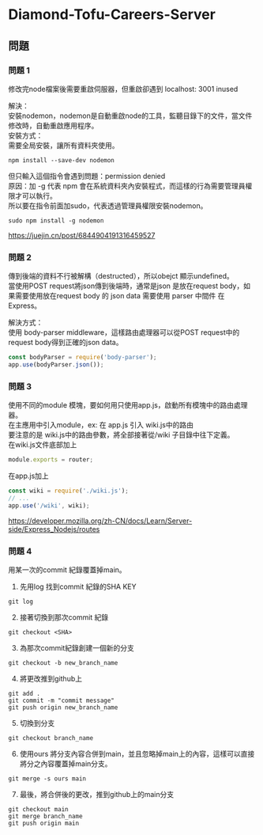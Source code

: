 # Diamond-Tofu-Careers-Server


## 問題

### 問題 1

修改完node檔案後需要重啟伺服器，但重啟卻遇到 localhost: 3001 inused     

解決：   
安裝nodemon，nodemon是自動重啟node的工具，監聽目錄下的文件，當文件修改時，自動重啟應用程序。   
安裝方式：   
需要全局安裝，讓所有資料夾使用。    
```
npm install --save-dev nodemon
```
但只輸入這個指令會遇到問題：permission denied  
原因：加 -g 代表 npm 會在系統資料夾內安裝程式，而這樣的行為需要管理員權限才可以執行。   
所以要在指令前面加sudo，代表透過管理員權限安裝nodemon。   

```
sudo npm install -g nodemon
```
https://juejin.cn/post/6844904191316459527
### 問題 2
傳到後端的資料不行被解構（destructed），所以obejct 顯示undefined。    
當使用POST request將json傳到後端時，通常是json 是放在request body，如果需要使用放在request body 的 json data 需要使用 parser 中間件 在Express。    

解決方式：   
使用 body-parser middleware，這樣路由處理器可以從POST request中的request body得到正確的json data。   
```javascript
const bodyParser = require('body-parser');
app.use(bodyParser.json());
```
### 問題 3
使用不同的module 模塊，要如何用只使用app.js，啟動所有模塊中的路由處理器。     
在主應用中引入module，ex: 在 app.js 引入 wiki.js中的路由     
要注意的是  wiki.js中的路由參數，將全部接著從/wiki 子目錄中往下定義。   
在wiki.js文件底部加上
```javascript
module.exports = router;
```
在app.js加上
```javascript
const wiki = require('./wiki.js');
// ...
app.use('/wiki', wiki);
```
https://developer.mozilla.org/zh-CN/docs/Learn/Server-side/Express_Nodejs/routes
### 問題 4

用某一次的commit 紀錄覆蓋掉main。
1. 先用log 找到commit 紀錄的SHA KEY
```
git log
```
2. 接著切換到那次commit 紀錄
```
git checkout <SHA>
```
3. 為那次commit紀錄創建一個新的分支
```
git checkout -b new_branch_name
```
4. 將更改推到github上
```
git add .
git commit -m "commit message"
git push origin new_branch_name
```
5. 切換到分支
```
git checkout branch_name
```
6. 使用ours 將分支內容合併到main，並且忽略掉main上的內容，這樣可以直接將分之內容覆蓋掉main分支。
```
git merge -s ours main
```
7. 最後，將合併後的更改，推到github上的main分支
```
git checkout main
git merge branch_name
git push origin main
```
